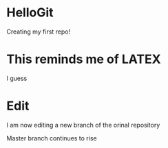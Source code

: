 # HelloGit

Creating my first repo!

# This reminds me of LATEX

I guess

# Edit 

I am now editing a new branch of the orinal repository

Master branch continues to rise
